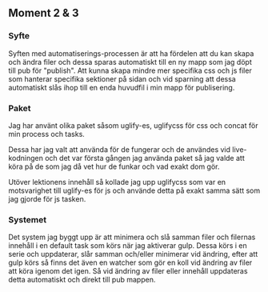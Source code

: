 
## Moment 2 & 3

### Syfte

Syften med automatiserings-processen är att ha fördelen att du kan skapa och ändra filer och dessa sparas automatiskt till en ny mapp som jag döpt till pub för "publish".
Att kunna skapa mindre mer specifika css och js filer som hanterar specifika sektioner på sidan och vid sparning att dessa automatiskt slås ihop till en enda huvudfil i min mapp för publisering. 

### Paket

Jag har använt olika paket såsom uglify-es, uglifycss för css och concat för min process och tasks.

Dessa har jag valt att använda för de fungerar och de användes vid live-kodningen och det var första gången jag använda paket så jag valde att köra på de som jag då vet hur de funkar och vad exakt dom gör. 

Utöver lektionens innehåll så kollade jag upp uglifycss som var en motsvarighet till uglify-es för js och använde detta på exakt samma sätt som jag gjorde för js tasken.

### Systemet

Det system jag byggt upp är att minimera och slå samman filer och filernas innehåll i en default task som körs när jag aktiverar gulp. 
Dessa körs i en serie och uppdaterar, slår samman och/eller minimerar vid ändring, efter att gulp körs så finns det även en watcher som gör en koll vid ändring av filer att köra igenom det igen. Så vid ändring av filer eller innehåll uppdateras detta automatiskt och direkt till pub mappen. 
